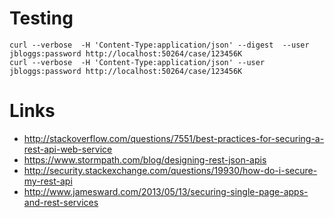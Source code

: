 Testing
=======

	curl --verbose  -H 'Content-Type:application/json' --digest  --user jbloggs:password http://localhost:50264/case/123456K
	curl --verbose  -H 'Content-Type:application/json' --user jbloggs:password http://localhost:50264/case/123456K

Links
=====

 * http://stackoverflow.com/questions/7551/best-practices-for-securing-a-rest-api-web-service
 * https://www.stormpath.com/blog/designing-rest-json-apis
 * http://security.stackexchange.com/questions/19930/how-do-i-secure-my-rest-api
 * http://www.jamesward.com/2013/05/13/securing-single-page-apps-and-rest-services
